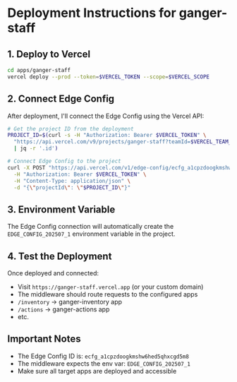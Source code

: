 # Deployment Instructions for ganger-staff

## 1. Deploy to Vercel

```bash
cd apps/ganger-staff
vercel deploy --prod --token=$VERCEL_TOKEN --scope=$VERCEL_SCOPE
```

## 2. Connect Edge Config

After deployment, I'll connect the Edge Config using the Vercel API:

```bash
# Get the project ID from the deployment
PROJECT_ID=$(curl -s -H "Authorization: Bearer $VERCEL_TOKEN" \
  "https://api.vercel.com/v9/projects/ganger-staff?teamId=$VERCEL_TEAM_ID" \
  | jq -r '.id')

# Connect Edge Config to the project
curl -X POST "https://api.vercel.com/v1/edge-config/ecfg_a1cpzdoogkmshw6hed5qhxcgd5m8/connections?teamId=$VERCEL_TEAM_ID" \
  -H "Authorization: Bearer $VERCEL_TOKEN" \
  -H "Content-Type: application/json" \
  -d "{\"projectId\": \"$PROJECT_ID\"}"
```

## 3. Environment Variable

The Edge Config connection will automatically create the `EDGE_CONFIG_202507_1` environment variable in the project.

## 4. Test the Deployment

Once deployed and connected:
- Visit `https://ganger-staff.vercel.app` (or your custom domain)
- The middleware should route requests to the configured apps
- `/inventory` → ganger-inventory app
- `/actions` → ganger-actions app
- etc.

## Important Notes

- The Edge Config ID is: `ecfg_a1cpzdoogkmshw6hed5qhxcgd5m8`
- The middleware expects the env var: `EDGE_CONFIG_202507_1`
- Make sure all target apps are deployed and accessible